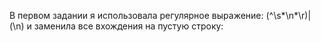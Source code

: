 В первом задании я использовала регулярное выражение: (^\s*\n*\r)|(\n) и заменила все вхождения на пустую строку: 
